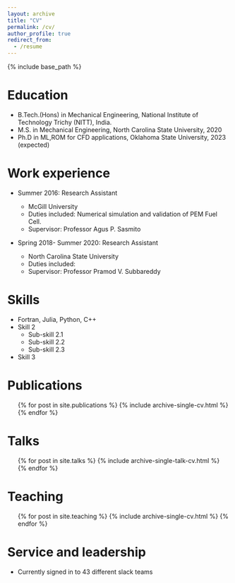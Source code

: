 ```yaml
---
layout: archive
title: "CV"
permalink: /cv/
author_profile: true
redirect_from:
  - /resume
---
```


{% include base_path %}

Education
======
* B.Tech.(Hons) in Mechanical Engineering, National Institute of Technology Trichy (NITT), India.
* M.S. in Mechanical Engineering, North Carolina State University, 2020
* Ph.D in ML,ROM for CFD applications, Oklahoma State University, 2023 (expected)

Work experience
======
* Summer 2016: Research Assistant
  * McGill University
  * Duties included: Numerical simulation and validation of PEM Fuel Cell.
  * Supervisor: Professor Agus P. Sasmito

* Spring 2018- Summer 2020: Research Assistant
  * North Carolina State University
  * Duties included: 
  * Supervisor: Professor Pramod V. Subbareddy
  
Skills
======
* Fortran, Julia, Python, C++ 
* Skill 2
  * Sub-skill 2.1
  * Sub-skill 2.2
  * Sub-skill 2.3
* Skill 3

Publications
======
  <ul>{% for post in site.publications %}
    {% include archive-single-cv.html %}
  {% endfor %}</ul>
  
Talks
======
  <ul>{% for post in site.talks %}
    {% include archive-single-talk-cv.html %}
  {% endfor %}</ul>
  
Teaching
======
  <ul>{% for post in site.teaching %}
    {% include archive-single-cv.html %}
  {% endfor %}</ul>
  
Service and leadership
======
* Currently signed in to 43 different slack teams
